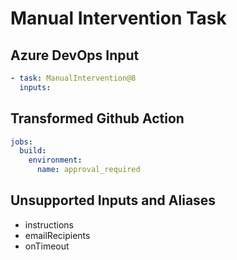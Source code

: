 # Manual Intervention Task

## Azure DevOps Input

```yaml
- task: ManualIntervention@8
  inputs:
```

## Transformed Github Action

```yaml
jobs:
  build:
    environment:
      name: approval_required
```

## Unsupported Inputs and Aliases
- instructions
- emailRecipients
- onTimeout
